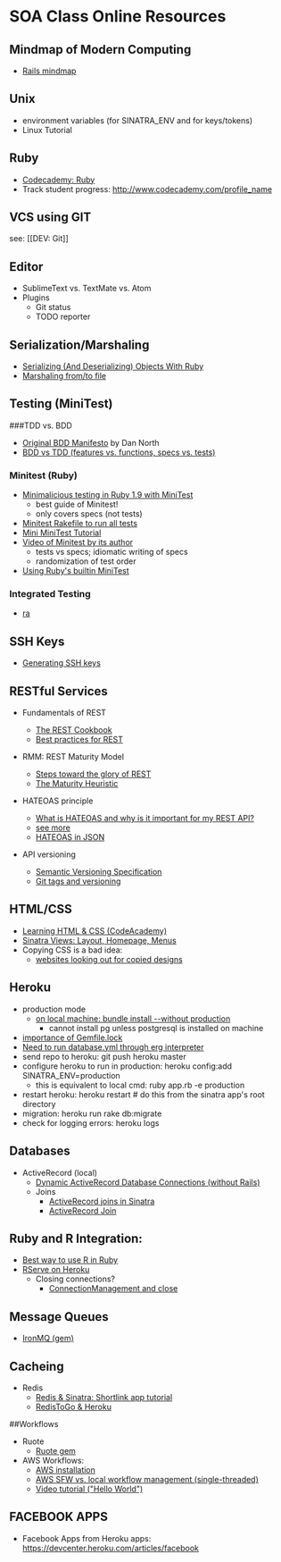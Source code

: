 # SOA Class Online Resources

## Mindmap of Modern Computing
- [Rails mindmap](https://dgosxlrnzhofi.cloudfront.net/custom_page_images/production/64/page_images/Rails_Competencies.png?1386276348)

## Unix
- environment variables (for SINATRA_ENV and for keys/tokens)
- Linux Tutorial

## Ruby
- [Codecademy: Ruby](http://www.codecademy.com/tracks/ruby)
- Track student progress: http://www.codecademy.com/profile_name

## VCS using GIT
see: [[DEV: Git]]

## Editor
- SublimeText vs. TextMate vs. Atom
- Plugins
    - Git status
    - TODO reporter

## Serialization/Marshaling
- [Serializing (And Deserializing) Objects With Ruby](http://www.skorks.com/2010/04/serializing-and-deserializing-objects-with-ruby/)
- [Marshaling from/to file](http://rubylearning.com/satishtalim/object_serialization.html)

## Testing (MiniTest)
###TDD vs. BDD
- [Original BDD Manifesto](http://dannorth.net/introducing-bdd/) by Dan North
- [BDD vs TDD (features vs. functions, specs vs. tests)](https://programmers.stackexchange.com/questions/135218/what-is-the-difference-between-bdd-and-tdd)

### Minitest (Ruby)
- [Minimalicious testing in Ruby 1.9 with MiniTest](http://blog.arvidandersson.se/2012/03/28/minimalicous-testing-in-ruby-1-9)
    - best guide of Minitest!
    - only covers specs (not tests)
- [Minitest Rakefile to run all tests](http://www.rubyinside.com/a-minitestspec-tutorial-elegant-spec-style-testing-that-comes-with-ruby-5354.html)
- [Mini MiniTest Tutorial](http://www.millwoodonline.co.uk/blog/mini-minitest-tutorial)
- [Video of Minitest by its author](http://confreaks.com/videos/618-cascadiaruby2011-size-doesn-t-matter)
    - tests vs specs; idiomatic writing of specs
    - randomization of test order
- [Using Ruby's builtin MiniTest](http://www.rubyinside.com/a-minitestspec-tutorial-elegant-spec-style-testing-that-comes-with-ruby-5354.html)

### Integrated Testing
- [ra](https://stackoverflow.com/questions/4788288/how-to-run-all-the-tests-with-minitest)

## SSH Keys
- [Generating SSH keys](https://help.github.com/articles/generating-ssh-keys)

## RESTful Services
- Fundamentals of REST
    - [The REST Cookbook](http://restcookbook.com/)
    - [Best practices for REST](http://www.vinaysahni.com/best-practices-for-a-pragmatic-restful-api)

- RMM: REST Maturity Model
    - [Steps toward the glory of REST](http://martinfowler.com/articles/richardsonMaturityModel.html)
    - [The Maturity Heuristic](http://www.crummy.com/writing/speaking/2008-QCon/act3.html)
- HATEOAS principle
    - [What is HATEOAS and why is it important for my REST API?](http://restcookbook.com/Basics/hateoas/)
    - [see more](http://restcookbook.com/Basics/hateoas/#sthash.JlWUyqzJ.dpuf)
    - [HATEOAS in JSON](https://stackoverflow.com/questions/13018366/how-should-i-handle-hateoas-links-and-references-in-json)
- API versioning
    - [Semantic Versioning Specification](http://semver.org/)
    - [Git tags and versioning](http://gitready.com/beginner/2009/02/03/tagging.html)

## HTML/CSS
- [Learning HTML & CSS (CodeAcademy)](http://www.codecademy.com/tracks/web)
- [Sinatra Views: Layout, Homepage, Menus](http://code.tutsplus.com/tutorials/an-introduction-to-haml-and-sinatra--net-14858)
- Copying CSS is a bad idea:
    - [websites looking out for copied designs](http://youthoughtwewouldntnotice.com/)

## Heroku
- production mode
    - [on local machine: bundle install --without production](https://stackoverflow.com/questions/21073734/rails-pg-gem-an-error-occurred-while-installing-pg)
        - cannot install pg unless postgresql is installed on machine
- [importance of Gemfile.lock](https://stackoverflow.com/questions/6927442/what-is-the-difference-between-gemfile-and-gemfile-lock-in-ruby-on-rails)
- [Need to run database.yml through erg interpreter](https://stackoverflow.com/questions/12379530/heroku-what-does-writing-config-database-yml-to-read-from-database-url-mean)
- send repo to heroku: git push heroku master
- configure heroku to run in production:  heroku config:add SINATRA_ENV=production
    - this is equivalent to local cmd: ruby app.rb -e production
- restart heroku: heroku restart        # do this from the sinatra app's root directory
- migration:  heroku run rake db:migrate
- check for logging errors:  heroku logs

## Databases
- ActiveRecord (local)
    - [Dynamic ActiveRecord Database Connections (without Rails)](http://www.runtime-era.com/2012/11/dynamic-activerecord-database.html)
    - Joins
        - [ActiveRecord joins in Sinatra](https://stackoverflow.com/questions/21250146/multi-dimensional-joins-with-activerecord-and-sinatra)
        - [ActiveRecord Join](https://stackoverflow.com/questions/16962928/struggling-with-an-active-record-join-query)
## Ruby and R Integration:
- [Best way to use R in Ruby](https://stackoverflow.com/questions/10086605/best-way-to-use-r-in-ruby)
- [RServe on Heroku](https://stackoverflow.com/questions/17768389/how-to-get-the-daemon-rserve-running-as-worker-dyno-on-heroku)
    - Closing connections?
        - [ConnectionManagement and close](https://coderwall.com/p/ft9drq)

## Message Queues
- [IronMQ (gem)](https://github.com/iron-io/iron_mq_ruby)

## Cacheing
- Redis
    - [Redis & Sinatra: Shortlink app tutorial](http://code.tutsplus.com/tutorials/how-to-build-a-shortlink-app-with-ruby-and-redis--net-20984)
    - [RedisToGo & Heroku](https://devcenter.heroku.com/articles/redistogo)

##Workflows
- Ruote
  - [Ruote gem](https://github.com/jmettraux/ruote)
- AWS Workflows:
    - [AWS installation](http://docs.aws.amazon.com/amazonswf/latest/awsrbflowguide/installing.html)
    - [AWS SFW vs. local workflow management (single-threaded)](http://docs.aws.amazon.com/amazonswf/latest/awsflowguide/getting-started-example-helloworldworkflow.html)
    - [Video tutorial ("Hello World")](https://www.youtube.com/watch?v=Z_dvXy4AVEE)

## FACEBOOK APPS
- Facebook Apps from Heroku apps:
https://devcenter.heroku.com/articles/facebook
